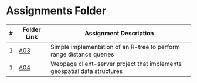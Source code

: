 # Assignments Folder

|   #   | Folder Link | Assignment Description |
| :---: | ----------- | ---------------------- |
|   1   | [A03](A03)  | Simple implementation of an R-tree to perform range distance queries |
|   1   | [A04](A04)  | Webpage client-server project that implements geospatial data structures |
